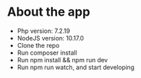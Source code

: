 # About the app

-   Php version: 7.2.19
-   NodeJS version: 10.17.0
-   Clone the repo
-   Run composer install
-   Run npm install && npm run dev
-   Run npm run watch, and start developing
